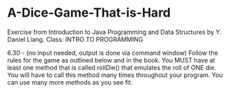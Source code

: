 # A-Dice-Game-That-is-Hard
Exercise from Introduction to Java Programming and Data Structures by Y. Daniel Liang. 
Class: INTRO TO PROGRAMMING 

6.30 - (no input needed, output is done via command window) Follow the rules for the game as outlined below and in the book. You MUST have at least one method that is called rollDie() that emulates the roll of ONE die. You will have to call this method many times throughout your program. You can use many more methods as you see fit.
